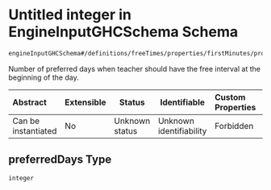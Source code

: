 # Untitled integer in EngineInputGHCSchema Schema

```txt
engineInputGHCSchema#/definitions/freeTimes/properties/firstMinutes/properties/preferredDays
```

Number of preferred days when teacher should have the free interval at the beginning of the day.


| Abstract            | Extensible | Status         | Identifiable            | Custom Properties | Additional Properties | Access Restrictions | Defined In                                                         |
| :------------------ | ---------- | -------------- | ----------------------- | :---------------- | --------------------- | ------------------- | ------------------------------------------------------------------ |
| Can be instantiated | No         | Unknown status | Unknown identifiability | Forbidden         | Allowed               | none                | [ghc.schema.json\*](../out/ghc.schema.json "open original schema") |

## preferredDays Type

`integer`
